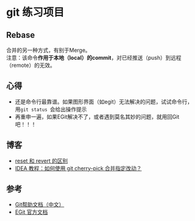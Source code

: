 # git 练习项目 

## Rebase
合并的另一种方式，有别于Merge。  
注意：该命令**作用于本地（local）的commit**，对已经推送（push）到远程（remote）的无效。

## 心得
- 还是命令行最靠谱。如果图形界面（如egit）无法解决的问题，试试命令行，用`git status `会给出操作提示
- 再重申一遍，如果EGit解决不了，或者遇到莫名其妙的问题，就用回Git吧！！！

## 博客
- [reset 和 revert 的区别](http://www.youngzy.com/blog/2019/08/git-difference-between-reset-and-revert-using-eclipse/)
- [IDEA 教程：如何使用 git cherry-pick 合并指定改动？](http://www.youngzy.com/blog/2023/03/git-cherry-pick-with-idea/)


## 参考
- [Git帮助文档（中文）](https://git-scm.com/book/zh/v2)
- [EGit 官方文档](https://wiki.eclipse.org/EGit/User_Guide)
